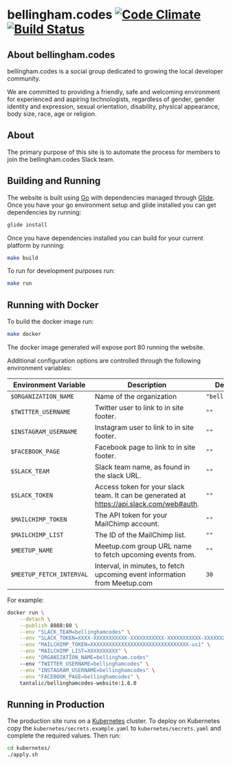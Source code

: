 # bellingham.codes [![Code Climate](https://codeclimate.com/github/bellinghamcodes/website/badges/gpa.svg)](https://codeclimate.com/github/bellinghamcodes/website) [![Build Status](https://travis-ci.org/bellinghamcodes/website.svg?branch=master)](https://travis-ci.org/bellinghamcodes/website)

## About bellingham.codes
bellingham.codes is a social group dedicated to growing the local developer community.

We are committed to providing a friendly, safe and welcoming environment for experienced and aspiring technologists, regardless of gender, gender identity and expression, sexual orientation, disability, physical appearance, body size, race, age or religion.

## About 
The primary purpose of this site is to automate the process for members to join the bellingham.codes Slack team.

## Building and Running
The website is built using [Go][go] with dependencies managed through [Glide][glide]. Once you have your go environment setup and glide installed you can get dependencies by running:
```sh
glide install
```

Once you have dependencies installed you can build for your current platform by running:
```sh
make build
```

To run for development purposes run:
```sh
make run
```

## Running with Docker
To build the docker image run:
```sh
make docker
```

The docker image generated will expose port 80 running the website. 

Additional configuration options are controlled through the following environment variables:

|   Environment Variable   |                                       Description                                        |    Default Value     |
|--------------------------|------------------------------------------------------------------------------------------|----------------------|
| `$ORGANIZATION_NAME`     | Name of the organization                                                                 | `"bellingham.codes"` |
| `$TWITTER_USERNAME`      | Twitter user to link to in site footer.                                                  | `""`                 |
| `$INSTAGRAM_USERNAME`    | Instagram user to link to in site footer.                                                | `""`                 |
| `$FACEBOOK_PAGE`         | Facebook page to link to in site footer.                                                 | `""`                 |
| `$SLACK_TEAM`            | Slack team name, as found in the slack URL.                                              | `""`                 |
| `$SLACK_TOKEN`           | Access token for your slack team. It can be generated at https://api.slack.com/web#auth. | `""`                 |
| `$MAILCHIMP_TOKEN`       | The API token for your MailChimp account.                                                | `""`                 |
| `$MAILCHIMP_LIST`        | The ID of the MailChimp list.                                                            | `""`                 |
| `$MEETUP_NAME`           | Meetup.com group URL name to fetch upcoming events from.                                 | `""`                 |
| `$MEETUP_FETCH_INTERVAL` | Interval, in minutes, to fetch upcoming event information from Meetup.com                | `30`                 |

For example:
```sh
docker run \
    --detach \
    --publish 8888:80 \
    --env "SLACK_TEAM=bellinghamcodes" \
    --env "SLACK_TOKEN=XXXX-XXXXXXXXXXX-XXXXXXXXXXX-XXXXXXXXXXX-XXXXXXXXXX" \
    --env "MAILCHIMP_TOKEN=XXXXXXXXXXXXXXXXXXXXXXXXXXXXXXXX-us1" \
    --env "MAILCHIMP_LIST=XXXXXXXXXX" \
    --env "ORGANIZATION_NAME=bellingham.codes"
    --env "TWITTER_USERNAME=bellinghamcodes" \
    --env "INSTAGRAM_USERNAME=bellinghamcodes" \
    --env "FACEBOOK_PAGE=bellinghamcodes" \
    tantalic/bellinghamcodes-website:1.6.0
```

## Running in Production
The production site runs on a [Kubernetes][k8s] cluster. To deploy on Kubernetes copy the `kubernetes/secrets.example.yaml` to `kubernetes/secrets.yaml` and complete the required values. Then run:

```sh
cd kubernetes/
./apply.sh
```

[go]: http://www.golang.org
[glide]: https://glide.sh
[k8s]: http://kubernetes.io